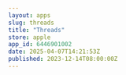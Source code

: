 ```yaml
---
layout: apps
slug: threads
title: "Threads"
store: apple
app_id: 6446901002
date: 2025-04-07T14:21:53Z
published: 2023-12-14T08:00:00Z
---
```

